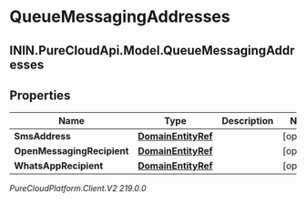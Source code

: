 # QueueMessagingAddresses

## ININ.PureCloudApi.Model.QueueMessagingAddresses

## Properties

|Name | Type | Description | Notes|
|------------ | ------------- | ------------- | -------------|
| **SmsAddress** | [**DomainEntityRef**](DomainEntityRef) |  | [optional] |
| **OpenMessagingRecipient** | [**DomainEntityRef**](DomainEntityRef) |  | [optional] |
| **WhatsAppRecipient** | [**DomainEntityRef**](DomainEntityRef) |  | [optional] |



_PureCloudPlatform.Client.V2 219.0.0_
